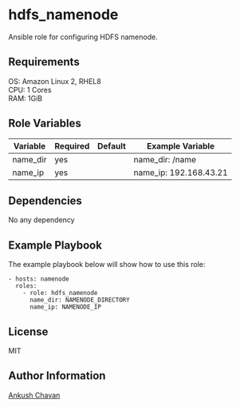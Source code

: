 hdfs_namenode
=============

Ansible role for configuring HDFS namenode.

Requirements
------------

OS: Amazon Linux 2, RHEL8 <br>
CPU: 1 Cores <br>
RAM: 1GiB

Role Variables
--------------

| Variable                | Required | Default |Example Variable                         |
|-------------------------|----------|---------|-----------------------------------------|
| name_dir                | yes      |         | name_dir: /name                         |
| name_ip                 | yes      |         | name_ip: 192.168.43.21                  |

Dependencies
------------

No any dependency

Example Playbook
----------------

The example playbook below will show how to use this role:

    - hosts: namenode
      roles:
        - role: hdfs_namenode
          name_dir: NAMENODE_DIRECTORY
          name_ip: NAMENODE_IP

License
-------

MIT

Author Information
------------------

[Ankush Chavan](https://www.linkedin.com/in/ankushchavan)
